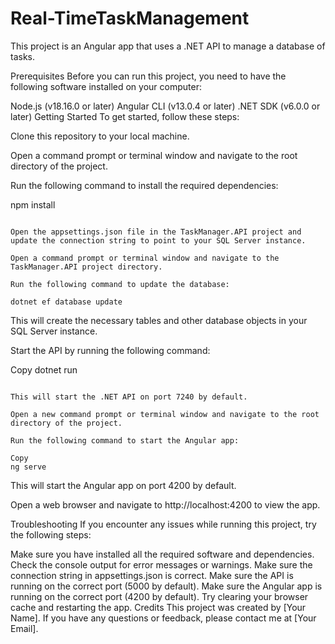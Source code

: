 # Real-TimeTaskManagement
This project is an Angular app that uses a .NET API to manage a database of tasks.

Prerequisites
Before you can run this project, you need to have the following software installed on your computer:

Node.js (v18.16.0 or later)
Angular CLI (v13.0.4 or later)
.NET SDK (v6.0.0 or later)
Getting Started
To get started, follow these steps:

Clone this repository to your local machine.

Open a command prompt or terminal window and navigate to the root directory of the project.

Run the following command to install the required dependencies:

npm install
```

Open the appsettings.json file in the TaskManager.API project and update the connection string to point to your SQL Server instance.

Open a command prompt or terminal window and navigate to the TaskManager.API project directory.

Run the following command to update the database:

dotnet ef database update
```

This will create the necessary tables and other database objects in your SQL Server instance.

Start the API by running the following command:

Copy
dotnet run
```

This will start the .NET API on port 7240 by default.

Open a new command prompt or terminal window and navigate to the root directory of the project.

Run the following command to start the Angular app:

Copy
ng serve
```

This will start the Angular app on port 4200 by default.

Open a web browser and navigate to http://localhost:4200 to view the app.

Troubleshooting
If you encounter any issues while running this project, try the following steps:

Make sure you have installed all the required software and dependencies.
Check the console output for error messages or warnings.
Make sure the connection string in appsettings.json is correct.
Make sure the API is running on the correct port (5000 by default).
Make sure the Angular app is running on the correct port (4200 by default).
Try clearing your browser cache and restarting the app.
Credits
This project was created by [Your Name]. If you have any questions or feedback, please contact me at [Your Email].
